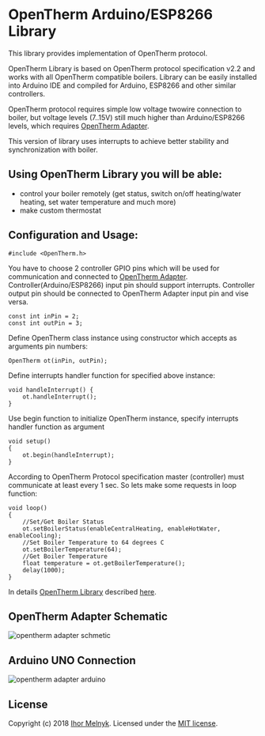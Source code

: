 # OpenTherm Arduino/ESP8266 Library

This library provides implementation of OpenTherm protocol.

OpenTherm Library is based on OpenTherm protocol specification v2.2 and works with all OpenTherm compatible boilers. Library can be easily installed into Arduino IDE and compiled for Arduino, ESP8266 and other similar controllers. 

OpenTherm protocol requires simple low voltage twowire connection to boiler, but voltage levels (7..15V) still much higher than Arduino/ESP8266 levels, which requires [OpenTherm Adapter](http://ihormelnyk.com/page/opentherm_adapter).

This version of library uses interrupts to achieve better stability and synchronization with boiler.

## Using OpenTherm Library you will be able:
- control your boiler remotely (get status, switch on/off heating/water heating, set water temperature and much more)
- make custom thermostat

## Configuration and Usage:
```
#include <OpenTherm.h>
```
You have to choose 2 controller GPIO pins which will be used for communication and connected to [OpenTherm Adapter](http://ihormelnyk.com/page/opentherm_adapter). Controller(Arduino/ESP8266) input pin should support interrupts.
Controller output pin should be connected to OpenTherm Adapter input pin and vise versa.
```
const int inPin = 2;
const int outPin = 3;
```
Define OpenTherm class instance using constructor which accepts as arguments pin numbers:
```
OpenTherm ot(inPin, outPin);
```
Define interrupts handler function for specified above instance:
```
void handleInterrupt() {
	ot.handleInterrupt();
}
```
Use begin function to initialize OpenTherm instance, specify interrupts handler function as argument
```
void setup()
{
    ot.begin(handleInterrupt);
}
```
According to OpenTherm Protocol specification master (controller) must communicate at least every 1 sec. So lets make some requests in loop function:
```
void loop()
{	
    //Set/Get Boiler Status
    ot.setBoilerStatus(enableCentralHeating, enableHotWater, enableCooling);
    //Set Boiler Temperature to 64 degrees C
    ot.setBoilerTemperature(64);
    //Get Boiler Temperature
    float temperature = ot.getBoilerTemperature();
    delay(1000);
}
```

In details [OpenTherm Library](http://ihormelnyk.com/page/opentherm_library) described [here](http://ihormelnyk.com/page/opentherm_library).

## OpenTherm Adapter Schematic
![opentherm adapter schmetic](http://ihormelnyk.com/Content/Pages/opentherm_adapter/opentherm_adapter_schematic.png)

## Arduino UNO Connection
![opentherm adapter arduino](http://ihormelnyk.com/Content/Pages/opentherm_adapter/opentherm_adapter_arduino_connection.png)

## License
Copyright (c) 2018 [Ihor Melnyk](https://ihormelnyk.com). Licensed under the [MIT license](/LICENSE?raw=true).
